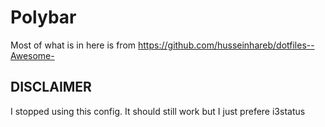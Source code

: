 # Polybar
Most of what is in here is from https://github.com/husseinhareb/dotfiles--Awesome-

## DISCLAIMER
I stopped using this config. It should still work but I just prefere i3status
